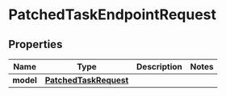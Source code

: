 
# PatchedTaskEndpointRequest

## Properties
Name | Type | Description | Notes
------------ | ------------- | ------------- | -------------
**model** | [**PatchedTaskRequest**](PatchedTaskRequest.md) |  | 



